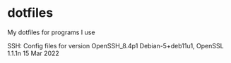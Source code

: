 # dotfiles
My dotfiles for programs I use

SSH:
Config files for version OpenSSH_8.4p1 Debian-5+deb11u1, OpenSSL 1.1.1n  15 Mar 2022
